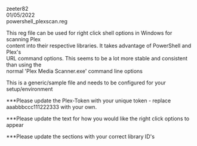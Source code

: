 zeeter82  
01/05/2022  
powershell_plexscan.reg  
  
  
This reg file can be used for right click shell options in Windows for scanning Plex  
content into their respective libraries.  It takes advantage of PowerShell and Plex's  
URL command options. This seems to be a lot more stable and consistent than using the  
normal 'Plex Media Scanner.exe' command line options  
  
  
This is a generic/sample file and needs to be configured for your setup/environment  
  
  
***Please update the Plex-Token with your unique token - replace aaabbbccc111222333 with 
your own.  
  
***Please update the text for how you would like the right click options to appear  
  
***Please update the sections with your correct library ID's  
